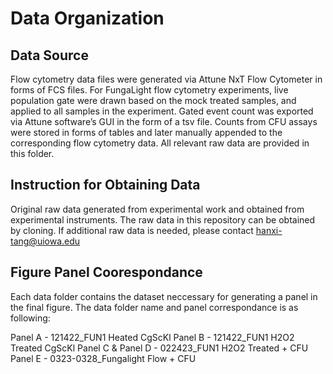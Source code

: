 # Data Organization

## Data Source
Flow cytometry data files were generated via Attune NxT Flow Cytometer in forms of FCS files. For FungaLight flow cytometry experiments, live population gate were drawn based
on the mock treated samples, and applied to all samples in the experiment. Gated event count was exported via Attune software’s GUI in the form of a tsv file. Counts from CFU assays were
stored in forms of tables and later manually appended to the corresponding flow cytometry data. All relevant raw data are provided in this folder.

## Instruction for Obtaining Data
Original raw data generated from experimental work and obtained from experimental instruments. The raw data in this repository can be obtained by cloning. If additional raw data is needed, please contact hanxi-tang@uiowa.edu

## Figure Panel Coorespondance
Each data folder contains the dataset neccessary for generating a panel in the final figure. The data folder name and panel correspondance is as following:

Panel A - 121422_FUN1 Heated CgScKl
Panel B - 121422_FUN1 H2O2 Treated CgScKl
Panel C & Panel D - 022423_FUN1 H2O2 Treated + CFU
Panel E - 0323-0328_Fungalight Flow + CFU 
